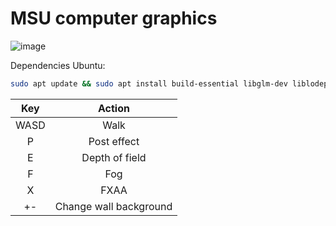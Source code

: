 # MSU computer graphics

![image](https://github.com/user-attachments/assets/fc2fa621-3351-4b72-b9af-4222462b1469)

Dependencies Ubuntu:
```bash
sudo apt update && sudo apt install build-essential libglm-dev liblodepng-dev libglfw3-dev libglew-dev cmake
```

|    Key   |    Action     |
|:----------:|:-------------:|
|WASD|Walk|
|P|Post effect|
|E|Depth of field|
|F|Fog|
|X|FXAA|
|+-|Change wall background|
